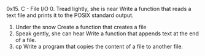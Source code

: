 0x15. C - File I/O
0. Tread lightly, she is near
Write a function that reads a text file and prints it to the POSIX standard output.
1. Under the snow
Create a function that creates a file
2. Speak gently, she can hear
Write a function that appends text at the end of a file.
3. cp
Write a program that copies the content of a file to another file.
